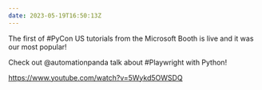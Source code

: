 ```yaml
---
date: 2023-05-19T16:50:13Z
---
```


The first of #PyCon US tutorials from the Microsoft Booth is live and it was our most popular!

Check out @automationpanda talk about #Playwright with Python!

https://www.youtube.com/watch?v=5Wykd5OWSDQ 
